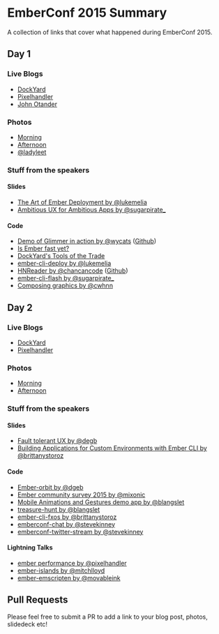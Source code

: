 # EmberConf 2015 Summary

A collection of links that cover what happened during EmberConf 2015.

## Day 1

### Live Blogs
- [DockYard](http://reefpoints.dockyard.com/2015/03/03/ember-conf.html)
- [Pixelhandler](http://pixelhandler.com/posts/emberconf-2015-day-1)
- [John Otander](http://johnotander.com/emberconf2015-notes/)

### Photos
- [Morning](http://viewer.cloudhdr.com/galleries/30fb94f4-c1d4-11e4-a2bc-4a1a5c3c150e/gallery-members)
- [Afternoon](http://viewer.cloudhdr.com/galleries/f6550716-c1f3-11e4-8182-4a1a5c3c150e/gallery-members)
- [@ladyleet](https://www.dropbox.com/sh/x73xg5jffuvyosm/AADDWXcLZSdfOsxA266jZFXua?dl=0)

### Stuff from the speakers

#### Slides
- [The Art of Ember Deployment by @lukemelia](https://speakerdeck.com/lukemelia/the-art-of-ember-app-deployment)
- [Ambitious UX for Ambitious Apps by @sugarpirate_](https://speakerdeck.com/poteto/emberconf-2015-ambitious-ux-for-ambitious-apps)

#### Code
- [Demo of Glimmer in action by @wycats](https://dbmonster.firebaseapp.com/) ([Github](https://github.com/emberjs/ember.js/pull/10501))
- [Is Ember fast yet?](https://is-ember-fast-yet.firebaseapp.com/)
- [DockYard's Tools of the Trade](http://toolsofthetrade.dockyard.com/)
- [ember-cli-deploy by @lukemelia](https://github.com/ember-cli/ember-cli-deploy)
- [HNReader by @chancancode](chancancode.github.io/hn-reader) ([Github](https://github.com/chancancode/hn-reader))
- [ember-cli-flash by @sugarpirate_](https://github.com/poteto/ember-cli-flash)
- [Composing graphics by @cwhnn](https://github.com/chnn/composing-graphics)

## Day 2

### Live Blogs
- [DockYard](http://reefpoints.dockyard.com/2015/03/04/ember-conf.html)
- [Pixelhandler](http://pixelhandler.com/posts/emberconf-2015-day-2)

### Photos
- [Morning](http://viewer.cloudhdr.com/galleries/d4871a76-c297-11e4-8ed8-42a038609133/gallery-members)
- [Afternoon](http://viewer.cloudhdr.com/galleries/e10f78c4-c2bf-11e4-b10d-42a038609133/gallery-members)

### Stuff from the speakers

#### Slides
- [Fault tolerant UX by @degb](https://t.co/4Uw2TAgVFX)
- [Building Applications for Custom Environments with Ember CLI by @brittanystoroz](http://brittanystoroz.github.io/presentations/embercli-fxos/)

#### Code
- [Ember-orbit by @dgeb](https://github.com/orbitjs/ember-orbit)
- [Ember community survey 2015 by @mixonic](http://www.201-created.com/ember-community-survey-2015)
- [Mobile Animations and Gestures demo app by @blangslet](https://github.com/blangslet/ember.js-mobile-animations-gestures)
- [treasure-hunt by @blangslet](https://github.com/blangslet/treasure-hunt)
- [ember-cli-fxos by @brittanystoroz](https://github.com/mozilla/ember-cli-fxos)
- [emberconf-chat by @stevekinney](https://github.com/stevekinney/emberconf-chat)
- [emberconf-twitter-stream by @stevekinney](https://github.com/stevekinney/emberconf-twitter-stream)

#### Lightning Talks
- [ember performance by @pixelhandler](https://github.com/pixelhandler/ember-slide-deck)
- [ember-islands by @mitchlloyd](https://github.com/mitchlloyd/ember-islands)
- [ember-emscripten by @movableink](https://github.com/movableink/ember-cli-emscripten)

## Pull Requests
Please feel free to submit a PR to add a link to your blog post, photos, slidedeck etc!
